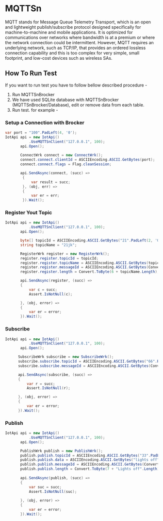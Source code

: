 ﻿# MQTTSn
MQTT stands for Message Queue Telemetry Transport, which is an open and lightweight publish/subscribe protocol designed specifically for 
machine-to-machine and mobile applications. It is optimized for communications over networks where bandwidth is at a premium or where the 
network connection could be intermittent. However, MQTT requires an underlying network, such as TCP/IP, that provides an ordered lossless 
connection capability and this is too complex for very simple, small footprint, and low-cost devices such as wireless SAs.

## How To Run Test
If you want to run test you have to follow bellow described procedure -
1. Run MQTTSnBrocker 
2. We have used SQLite database with MQTTSnBrocker (MQTTSnBrocker/Database), edit or remove data from each table.
3. Run test. for example -

###  Setup a Connection with Brocker
```C#
var port = "100".PadLeft(4, '0');
IotApi api = new IotApi()
           .UseMQTTSnClient("127.0.0.1", 100);
       api.Open();
            
       ConnectWrk connect = new ConnectWrk();
       connect.connect.clientId = ASCIIEncoding.ASCII.GetBytes(port);
       connect.connect.flags = Flag.cleanSession;

       api.SendAsync(connect, (succ) =>
        {
            var result = succ;
        }, (obj, err) =>
        {
            var er = err;
        }).Wait();
```
### Register Yout Topic
```C#
IotApi api = new IotApi()
           .UseMQTTSnClient("127.0.0.1", 100);
       api.Open();

       byte[] topicId = ASCIIEncoding.ASCII.GetBytes("21".PadLeft(2, '0'));
       string topicName = "21jk";

       RegisterWrk register = new RegisterWrk();
       register.register.topicId = topicId;
       register.register.topicName = ASCIIEncoding.ASCII.GetBytes(topicName);
       register.register.messageId = ASCIIEncoding.ASCII.GetBytes(Convert.ToString(regId).PadLeft(2, '0'));
       register.register.length = Convert.ToByte(6 + topicName.Length);

       api.SendAsync(register, (succ) =>
       {
           var c = succ;
           Assert.IsNotNull(c);

       }, (obj, error) =>
       {
           var er = error;
       }).Wait();
```

### Subscribe 
```C#
IotApi api = new IotApi()
           .UseMQTTSnClient("127.0.0.1", 100);
       api.Open();

      SubscribeWrk subscribe = new SubscribeWrk();
      subscribe.subscribe.topicId = ASCIIEncoding.ASCII.GetBytes("66".PadLeft(2, '0'));
      subscribe.subscribe.messageId = ASCIIEncoding.ASCII.GetBytes(Convert.ToString(subID).PadLeft(2, '0'));

      api.SendAsync(subscribe, (succ) =>
      {
          var r = succ;
          Assert.IsNotNull(r);

      }, (obj, error) =>
      {
          var er = error;
      }).Wait();
```
### Publish 
```C#
IotApi api = new IotApi()
           .UseMQTTSnClient("127.0.0.1", 100);
       api.Open();

       PublishWrk publish = new PublishWrk();
       publish.publish.topicId = ASCIIEncoding.ASCII.GetBytes("33".PadLeft(2, '0')); ;
       publish.publish.data = ASCIIEncoding.ASCII.GetBytes("lights off");
       publish.publish.messageId = ASCIIEncoding.ASCII.GetBytes(Convert.ToString(pubId).PadLeft(2, '0'));
       publish.publish.length = Convert.ToByte(7 + "Lights off".Length);
       
       api.SendAsync(publish, (succ) =>
       {
           var suc = succ;
           Assert.IsNotNull(suc);
       
       }, (obj, error) =>
       {
           var er = error;
       }).Wait();
```
